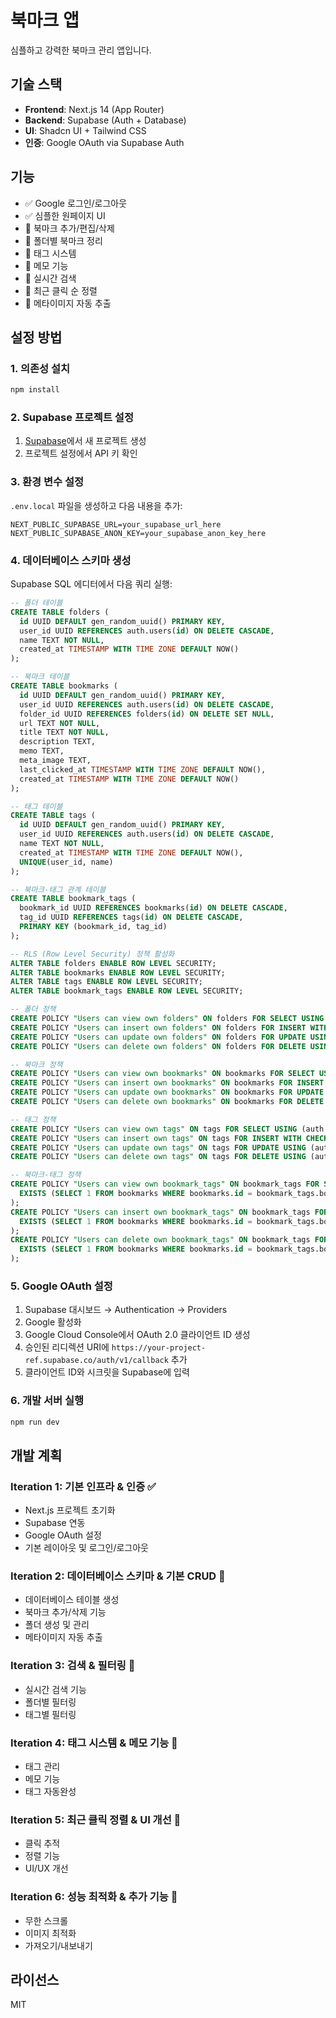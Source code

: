 # 북마크 앱

심플하고 강력한 북마크 관리 앱입니다.

## 기술 스택

- **Frontend**: Next.js 14 (App Router)
- **Backend**: Supabase (Auth + Database)
- **UI**: Shadcn UI + Tailwind CSS
- **인증**: Google OAuth via Supabase Auth

## 기능

- ✅ Google 로그인/로그아웃
- ✅ 심플한 원페이지 UI
- 🚧 북마크 추가/편집/삭제
- 🚧 폴더별 북마크 정리
- 🚧 태그 시스템
- 🚧 메모 기능
- 🚧 실시간 검색
- 🚧 최근 클릭 순 정렬
- 🚧 메타이미지 자동 추출

## 설정 방법

### 1. 의존성 설치

```bash
npm install
```

### 2. Supabase 프로젝트 설정

1. [Supabase](https://supabase.com)에서 새 프로젝트 생성
2. 프로젝트 설정에서 API 키 확인

### 3. 환경 변수 설정

`.env.local` 파일을 생성하고 다음 내용을 추가:

```env
NEXT_PUBLIC_SUPABASE_URL=your_supabase_url_here
NEXT_PUBLIC_SUPABASE_ANON_KEY=your_supabase_anon_key_here
```

### 4. 데이터베이스 스키마 생성

Supabase SQL 에디터에서 다음 쿼리 실행:

```sql
-- 폴더 테이블
CREATE TABLE folders (
  id UUID DEFAULT gen_random_uuid() PRIMARY KEY,
  user_id UUID REFERENCES auth.users(id) ON DELETE CASCADE,
  name TEXT NOT NULL,
  created_at TIMESTAMP WITH TIME ZONE DEFAULT NOW()
);

-- 북마크 테이블
CREATE TABLE bookmarks (
  id UUID DEFAULT gen_random_uuid() PRIMARY KEY,
  user_id UUID REFERENCES auth.users(id) ON DELETE CASCADE,
  folder_id UUID REFERENCES folders(id) ON DELETE SET NULL,
  url TEXT NOT NULL,
  title TEXT NOT NULL,
  description TEXT,
  memo TEXT,
  meta_image TEXT,
  last_clicked_at TIMESTAMP WITH TIME ZONE DEFAULT NOW(),
  created_at TIMESTAMP WITH TIME ZONE DEFAULT NOW()
);

-- 태그 테이블
CREATE TABLE tags (
  id UUID DEFAULT gen_random_uuid() PRIMARY KEY,
  user_id UUID REFERENCES auth.users(id) ON DELETE CASCADE,
  name TEXT NOT NULL,
  created_at TIMESTAMP WITH TIME ZONE DEFAULT NOW(),
  UNIQUE(user_id, name)
);

-- 북마크-태그 관계 테이블
CREATE TABLE bookmark_tags (
  bookmark_id UUID REFERENCES bookmarks(id) ON DELETE CASCADE,
  tag_id UUID REFERENCES tags(id) ON DELETE CASCADE,
  PRIMARY KEY (bookmark_id, tag_id)
);

-- RLS (Row Level Security) 정책 활성화
ALTER TABLE folders ENABLE ROW LEVEL SECURITY;
ALTER TABLE bookmarks ENABLE ROW LEVEL SECURITY;
ALTER TABLE tags ENABLE ROW LEVEL SECURITY;
ALTER TABLE bookmark_tags ENABLE ROW LEVEL SECURITY;

-- 폴더 정책
CREATE POLICY "Users can view own folders" ON folders FOR SELECT USING (auth.uid() = user_id);
CREATE POLICY "Users can insert own folders" ON folders FOR INSERT WITH CHECK (auth.uid() = user_id);
CREATE POLICY "Users can update own folders" ON folders FOR UPDATE USING (auth.uid() = user_id);
CREATE POLICY "Users can delete own folders" ON folders FOR DELETE USING (auth.uid() = user_id);

-- 북마크 정책
CREATE POLICY "Users can view own bookmarks" ON bookmarks FOR SELECT USING (auth.uid() = user_id);
CREATE POLICY "Users can insert own bookmarks" ON bookmarks FOR INSERT WITH CHECK (auth.uid() = user_id);
CREATE POLICY "Users can update own bookmarks" ON bookmarks FOR UPDATE USING (auth.uid() = user_id);
CREATE POLICY "Users can delete own bookmarks" ON bookmarks FOR DELETE USING (auth.uid() = user_id);

-- 태그 정책
CREATE POLICY "Users can view own tags" ON tags FOR SELECT USING (auth.uid() = user_id);
CREATE POLICY "Users can insert own tags" ON tags FOR INSERT WITH CHECK (auth.uid() = user_id);
CREATE POLICY "Users can update own tags" ON tags FOR UPDATE USING (auth.uid() = user_id);
CREATE POLICY "Users can delete own tags" ON tags FOR DELETE USING (auth.uid() = user_id);

-- 북마크-태그 정책
CREATE POLICY "Users can view own bookmark_tags" ON bookmark_tags FOR SELECT USING (
  EXISTS (SELECT 1 FROM bookmarks WHERE bookmarks.id = bookmark_tags.bookmark_id AND bookmarks.user_id = auth.uid())
);
CREATE POLICY "Users can insert own bookmark_tags" ON bookmark_tags FOR INSERT WITH CHECK (
  EXISTS (SELECT 1 FROM bookmarks WHERE bookmarks.id = bookmark_tags.bookmark_id AND bookmarks.user_id = auth.uid())
);
CREATE POLICY "Users can delete own bookmark_tags" ON bookmark_tags FOR DELETE USING (
  EXISTS (SELECT 1 FROM bookmarks WHERE bookmarks.id = bookmark_tags.bookmark_id AND bookmarks.user_id = auth.uid())
);
```

### 5. Google OAuth 설정

1. Supabase 대시보드 → Authentication → Providers
2. Google 활성화
3. Google Cloud Console에서 OAuth 2.0 클라이언트 ID 생성
4. 승인된 리디렉션 URI에 `https://your-project-ref.supabase.co/auth/v1/callback` 추가
5. 클라이언트 ID와 시크릿을 Supabase에 입력

### 6. 개발 서버 실행

```bash
npm run dev
```

## 개발 계획

### Iteration 1: 기본 인프라 & 인증 ✅
- Next.js 프로젝트 초기화
- Supabase 연동
- Google OAuth 설정
- 기본 레이아웃 및 로그인/로그아웃

### Iteration 2: 데이터베이스 스키마 & 기본 CRUD 🚧
- 데이터베이스 테이블 생성
- 북마크 추가/삭제 기능
- 폴더 생성 및 관리
- 메타이미지 자동 추출

### Iteration 3: 검색 & 필터링 🚧
- 실시간 검색 기능
- 폴더별 필터링
- 태그별 필터링

### Iteration 4: 태그 시스템 & 메모 기능 🚧
- 태그 관리
- 메모 기능
- 태그 자동완성

### Iteration 5: 최근 클릭 정렬 & UI 개선 🚧
- 클릭 추적
- 정렬 기능
- UI/UX 개선

### Iteration 6: 성능 최적화 & 추가 기능 🚧
- 무한 스크롤
- 이미지 최적화
- 가져오기/내보내기

## 라이선스

MIT
